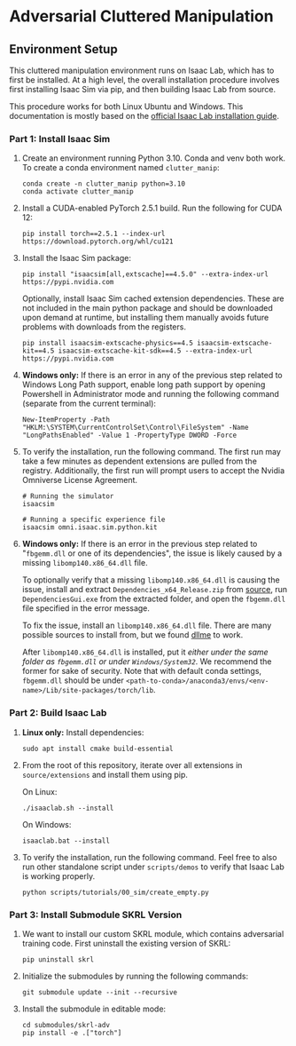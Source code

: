 # Adversarial Cluttered Manipulation

## Environment Setup

This cluttered manipulation environment runs on Isaac Lab, which has to first be installed. At a high level, the overall installation procedure involves first installing Isaac Sim via pip, and then building Isaac Lab from source.

This procedure works for both Linux Ubuntu and Windows. This documentation is mostly based on the [official Isaac Lab installation guide](https://isaac-sim.github.io/IsaacLab/main/source/setup/installation/pip_installation.html).

### Part 1: Install Isaac Sim

1. Create an environment running Python 3.10. Conda and venv both work. To create a conda environment named `clutter_manip`: 

    ```
    conda create -n clutter_manip python=3.10
    conda activate clutter_manip
    ```

2. Install a CUDA-enabled PyTorch 2.5.1 build. Run the following for CUDA 12:

    ```
    pip install torch==2.5.1 --index-url https://download.pytorch.org/whl/cu121
    ```

3. Install the Isaac Sim package:

    ```
    pip install "isaacsim[all,extscache]==4.5.0" --extra-index-url https://pypi.nvidia.com
    ```

    Optionally, install Isaac Sim cached extension dependencies. These are not included in the main python package and should be downloaded upon demand at runtime, but installing them manually avoids future problems with downloads from the registers.

    ```
    pip install isaacsim-extscache-physics==4.5 isaacsim-extscache-kit==4.5 isaacsim-extscache-kit-sdk==4.5 --extra-index-url https://pypi.nvidia.com
    ```

4. **Windows only:** If there is an error in any of the previous step related to Windows Long Path support, enable long path support by opening Powershell in Administrator mode and running the following command (separate from the current terminal):

    ```
    New-ItemProperty -Path "HKLM:\SYSTEM\CurrentControlSet\Control\FileSystem" -Name "LongPathsEnabled" -Value 1 -PropertyType DWORD -Force
    ```

5. To verify the installation, run the following command. The first run may take a few minutes as dependent extensions are pulled from the registry. Additionally, the first run will prompt users to accept the Nvidia Omniverse License Agreement.

    ```
    # Running the simulator
    isaacsim

    # Running a specific experience file
    isaacsim omni.isaac.sim.python.kit
    ```

6. **Windows only:** If there is an error in the previous step related to "`fbgemm.dll` or one of its dependencies", the issue is likely caused by a missing `libomp140.x86_64.dll` file.

    To optionally verify that a missing `libomp140.x86_64.dll` is causing the issue, install and extract `Dependencies_x64_Release.zip` from [source](https://github.com/lucasg/Dependencies/releases), run `DependenciesGui.exe` from the extracted folder, and open the `fbgemm.dll` file specified in the error message.

    To fix the issue, install an `libomp140.x86_64.dll` file. There are many possible sources to install from, but we found [dllme](https://www.dllme.com/dll/files/libomp140_x86_64/versions) to work.
    
    After `libomp140.x86_64.dll` is installed, put it *either under the same folder as `fbgemm.dll` or under `Windows/System32`*. We recommend the former for sake of security. Note that with default conda settings, `fbgemm.dll` should be under `<path-to-conda>/anaconda3/envs/<env-name>/Lib/site-packages/torch/lib`.

### Part 2: Build Isaac Lab

1. **Linux only:** Install dependencies:

    ```
    sudo apt install cmake build-essential
    ```

2. From the root of this repository, iterate over all extensions in `source/extensions` and install them using pip.

    On Linux:
    ```
    ./isaaclab.sh --install
    ```

    On Windows:
    ```
    isaaclab.bat --install
    ```

3. To verify the installation, run the following command. Feel free to also run other standalone script under `scripts/demos` to verify that Isaac Lab is working properly.

    ```
    python scripts/tutorials/00_sim/create_empty.py
    ```

### Part 3: Install Submodule SKRL Version

1. We want to install our custom SKRL module, which contains adversarial training code. First uninstall the existing version of SKRL:

    ```
    pip uninstall skrl
    ```

2. Initialize the submodules by running the following commands:

    ```
    git submodule update --init --recursive
    ```

3. Install the submodule in editable mode:

    ```
    cd submodules/skrl-adv
    pip install -e .["torch"]
    ```
